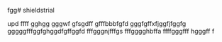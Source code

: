 fgg# shieldstrial

upd
ffff
gghgg
gggwf
gfsgdff
gfffbbbfgfd
gggfgffхfjggfjfggfg
gggggfffggfghggdfgffggfd
fffgggnjfffgs
fffgggghbffa
ffffgggfff
hgggff
f
